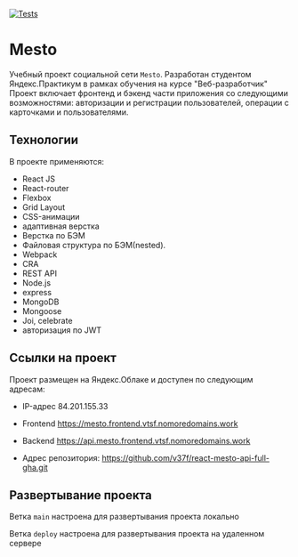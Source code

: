 [![Tests](https://github.com/yandex-praktikum/react-mesto-api-full-gha/actions/workflows/tests.yml/badge.svg)](https://github.com/yandex-praktikum/react-mesto-api-full-gha/actions/workflows/tests.yml)
# Mesto
Учебный проект социальной сети `Mesto`. Разработан студентом Яндекс.Практикум в рамках обучения на курсе "Веб-разработчик"
Проект включает фронтенд и бэкенд части приложения со следующими возможностями: авторизации и регистрации пользователей, операции с карточками и пользователями.

## Технологии
В проекте применяются:

* React JS
* React-router
* Flexbox
* Grid Layout
* CSS-анимации
* адаптивная верстка
* Верстка по БЭМ
* Файловая структура по БЭМ(nested).
* Webpack
* CRA
* REST API
* Node.js
* express
* MongoDB
* Mongoose
* Joi, celebrate
* авторизация по JWT

## Ссылки на проект

Проект размещен на Яндекс.Облаке и доступен по следующим адресам:

* IP-адрес 84.201.155.33

* Frontend https://mesto.frontend.vtsf.nomoredomains.work

* Backend https://api.mesto.frontend.vtsf.nomoredomains.work

* Адрес репозитория: https://github.com/v37f/react-mesto-api-full-gha.git

## Развертывание проекта

Ветка `main` настроена для развертывания проекта локально

Ветка `deploy` настроена для развертывания проекта на удаленном сервере